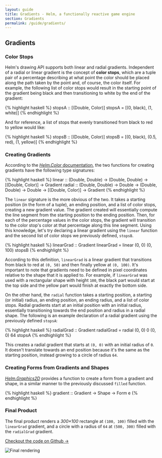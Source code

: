 ```yaml
---
layout: guide
title: Gradients - Helm, a functionally reactive game engine
section: Gradients
permalink: /guide/gradients/
---
```


## Gradients

### Color Stops

Helm's drawing API supports both linear and radial gradients. Independent of a
radial or linear gradient is the concept of **color stops**, which are a tuple
pair of a percentage describing at what point the color should be placed along
the path taken by the point and, of course, the color itself. For example, the
following list of color stops would result in the starting point of the
gradient being black and then transitioning to white by the end of the
gradient:

{% highlight haskell %}
stopsA :: [(Double, Color)]
stopsA = [(0, black), (1, white)]
{% endhighlight %}

And for reference, a list of stops that evenly transitioned from black to red
to yellow would like:

{% highlight haskell %}
stopsB :: [(Double, Color)]
stopsB = [(0, black), (0.5, red), (1, yellow)]
{% endhighlight %}

### Creating Gradients

According to the
[*Helm.Color* documentation](https://hackage.haskell.org/package/helm-1.0.0/docs/Helm-Color.html#v:linear),
the two functions for creating gradients have the following type signatures:

{% highlight haskell %}
linear :: (Double, Double) -> (Double, Double) -> [(Double, Color)] -> Gradient
radial :: (Double, Double) -> Double -> (Double, Double) -> Double -> [(Double, Color)] -> Gradient
{% endhighlight %}

The `linear` signature is the more obvious of the two. It takes a starting
position (in the form of a tuple), an ending position, and a list of color
stops, creating a new gradient value. The gradient created will essentially
compute the line segment from the starting position to the ending position.
Then, for each of the percentage values in the color stops, the gradient will
transition to the color stop's color at that percentage along this line
segment. Using this knowledge, let's try declaring a linear gradient using the
`linear` function and the second list of color stops we previously defined,
`stopsB`.

{% highlight haskell %}
linearGrad :: Gradient
linearGrad = linear (0, 0) (0, 100) stopsB
{% endhighlight %}

According to this definition, `linearGrad` is a linear gradient that
transitions from black to red at `(0, 50)` and then finally yellow at
`(0, 100)`. It's important to note that gradients need to be defined in pixel
coordinates relative to the shape that it is applied to. For example, if
`linearGrad` was used with a rectangular shape with height `100`, the black
part would start at the top side and the yellow part would finish at exactly
the bottom side.

On the other hand, the `radial` function takes a starting position, a starting
(or initial) radius, an ending position, an ending radius, and a list of color
stops. Radial gradients start at an initial position with an initial radius,
essentially transitioning towards the end position and radius in a radial
shape. The following is an example declaration of a radial gradient using the
previously defined `stopsA`:

{% highlight haskell %}
radialGrad :: Gradient
radialGrad = radial (0, 0) 0 (0, 0) 64 stopsA
{% endhighlight %}

This creates a radial gradient that starts at `(0, 0)` with an initial radius
of `0`. It doesn't translate towards an end position because it's the same as
the starting position, instead growing to a circle of radius `64`.

### Creating Forms from Gradients and Shapes

[*Helm.Graphics2D*](https://hackage.haskell.org/package/helm-1.0.0/docs/Helm-Graphics2D.html#v:gradient)
provides a function to create a form from a gradient and shape, in a similar
manner to the previously discussed `filled` function.

{% highlight haskell %}
gradient :: Gradient -> Shape -> Form e
{% endhighlight %}

### Final Product

The final product renders a *300&times;100* rectangle at `(100, 100)` filled
with the `linearGrad` gradient, and a circle with a radius of `64` at
`(500, 300)` filled with the `radialGrad` gradient.

[Checkout the code on Github →](https://github.com/switchface/helm-demo-gradients)

![Final rendering](/helm/img/guide/gradients.png)
